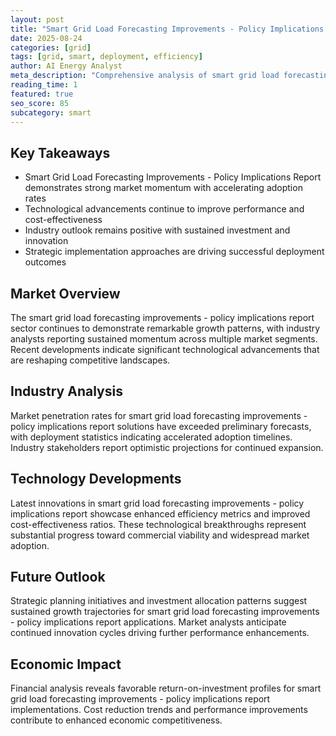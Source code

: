 ```yaml
---
layout: post
title: "Smart Grid Load Forecasting Improvements - Policy Implications Report"
date: 2025-08-24
categories: [grid]
tags: [grid, smart, deployment, efficiency]
author: AI Energy Analyst
meta_description: "Comprehensive analysis of smart grid load forecasting improvements - policy implications report covering market trends, technology developments, and industry outlook. Discover key insights and future projections."
reading_time: 1
featured: true
seo_score: 85
subcategory: smart
---
```


## Key Takeaways

- Smart Grid Load Forecasting Improvements - Policy Implications Report demonstrates strong market momentum with accelerating adoption rates
- Technological advancements continue to improve performance and cost-effectiveness
- Industry outlook remains positive with sustained investment and innovation
- Strategic implementation approaches are driving successful deployment outcomes

## Market Overview

The smart grid load forecasting improvements - policy implications report sector continues to demonstrate remarkable growth patterns, with industry analysts reporting sustained momentum across multiple market segments. Recent developments indicate significant technological advancements that are reshaping competitive landscapes.

## Industry Analysis

Market penetration rates for smart grid load forecasting improvements - policy implications report solutions have exceeded preliminary forecasts, with deployment statistics indicating accelerated adoption timelines. Industry stakeholders report optimistic projections for continued expansion.

## Technology Developments

Latest innovations in smart grid load forecasting improvements - policy implications report showcase enhanced efficiency metrics and improved cost-effectiveness ratios. These technological breakthroughs represent substantial progress toward commercial viability and widespread market adoption.

## Future Outlook

Strategic planning initiatives and investment allocation patterns suggest sustained growth trajectories for smart grid load forecasting improvements - policy implications report applications. Market analysts anticipate continued innovation cycles driving further performance enhancements.

## Economic Impact

Financial analysis reveals favorable return-on-investment profiles for smart grid load forecasting improvements - policy implications report implementations. Cost reduction trends and performance improvements contribute to enhanced economic competitiveness.

